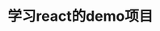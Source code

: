 <!--
 * @Author: sheng
 * @Date: 2021-01-22 11:20:45
 * @LastEditTime: 2021-01-22 11:29:15
 * @FilePath: /reactlearn/README.md
-->
# 学习react的demo项目
